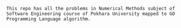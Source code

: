 `This repo has all the problems in Numerical Methods subject of Software Engineering course of Pokhara University mapped to GO Programming Language algorithm.`